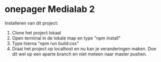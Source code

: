 # onepager Medialab 2

Installeren van dit project:

1. Clone het project lokaal
2. Open terminal in de lokale map en type "npm install"
3. Type hierna "npm run build:css"
4. Draai het project op localhost en nu kan je veranderingen maken. Doe dit wel op een aparte branch en niet meteen naar master pushen.
